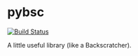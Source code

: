 # pybsc

[![Build Status](https://github.com/iory/pybsc/workflows/Run%20Tests/badge.svg?branch=master)](https://github.com/iory/pybsc/actions)

A little useful library (like a Backscratcher).
